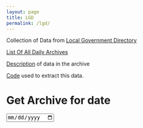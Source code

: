 ```yaml
---
layout: page
title: LGD
permalink: /lgd/
---
```


Collection of Data from [Local Government Directory](https://lgdirectory.gov.in)

[List Of All Daily Archives](archives)

[Description](anatomy) of data in the archive

[Code](https://github.com/ramSeraph/opendata//tree/master/lgd) used to extract this data.

# Get Archive for date

<script src="{{ "/assets/js/lgd/archive_searcher.js" | relative_url }}" ></script>
<form name='archive_search_form'>
  <input type="date" id="archive_date" name="date" text="Get LGD archive link for date: " autocomplete="off" />
</form>

<span id='form_status'></span>
<span id='archive_list'></span>

